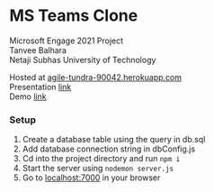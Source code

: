 # MS Teams Clone
Microsoft Engage 2021 Project  
Tanvee Balhara  
Netaji Subhas University of Technology  
  
Hosted at <a href = "https://agile-tundra-90042.herokuapp.com">agile-tundra-90042.herokuapp.com</a>  
Presentation <a href = "https://drive.google.com/file/d/1QzP6NXuOdZidW7ZxlFpYuMm50uyK5cn-/view?usp=sharing">link</a>  
Demo <a href = "https://youtu.be/aUMDg-ieirU">link</a>

### Setup
1. Create a database table using the query in db.sql
2. Add database connection string in dbConfig.js
3. Cd into the project directory and run `npm i` 
4. Start the server using `nodemon server.js`
5. Go to <a href = "http://localhost:7000">localhost:7000</a> in your browser
